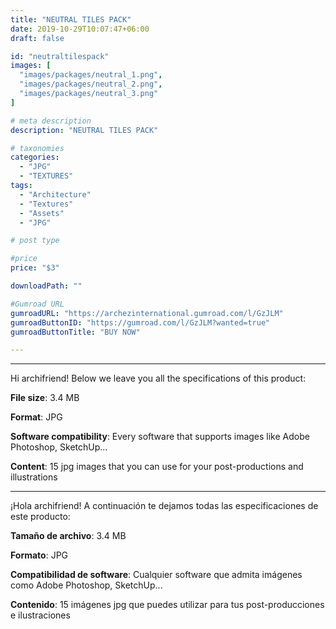 ```yaml
---
title: "NEUTRAL TILES PACK"
date: 2019-10-29T10:07:47+06:00
draft: false

id: "neutraltilespack"
images: [
  "images/packages/neutral_1.png",
  "images/packages/neutral_2.png",
  "images/packages/neutral_3.png"
]

# meta description
description: "NEUTRAL TILES PACK"

# taxonomies
categories:
  - "JPG"
  - "TEXTURES"
tags:
  - "Architecture"
  - "Textures"
  - "Assets"
  - "JPG"

# post type

#price
price: "$3"

downloadPath: ""

#Gumroad URL
gumroadURL: "https://archezinternational.gumroad.com/l/GzJLM"
gumroadButtonID: "https://gumroad.com/l/GzJLM?wanted=true"
gumroadButtonTitle: "BUY NOW"

---
```


___

Hi archifriend! Below we leave you all the specifications of this product:

**File size**: 3.4 MB

**Format**: JPG

**Software compatibility**: Every software that supports images like Adobe Photoshop, SketchUp...

**Content**: 15 jpg images that you can use for your post-productions and illustrations

_____

¡Hola archifriend! A continuación te dejamos todas las especificaciones de este producto:

**Tamaño de archivo**: 3.4 MB

**Formato**: JPG

**Compatibilidad de software**: Cualquier software que admita imágenes como Adobe Photoshop, SketchUp...

**Contenido**: 15 imágenes jpg que puedes utilizar para tus post-producciones e ilustraciones